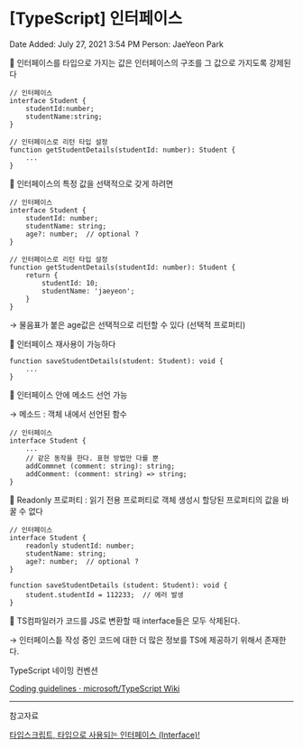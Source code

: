 # [TypeScript] 인터페이스

Date Added: July 27, 2021 3:54 PM
Person: JaeYeon Park

📌 인터페이스를 타입으로 가지는 값은 인터페이스의 구조를 그 값으로 가지도록 강제된다

```tsx
// 인터페이스
interface Student {
	studentId:number;
	studentName:string;
}

// 인터페이스로 리턴 타입 설정
function getStudentDetails(studentId: number): Student {
	...
}
```

📌 인터페이스의 특정 값을 선택적으로 갖게 하려면

```tsx
// 인터페이스
interface Student {
	studentId: number;
	studentName: string;
	age?: number;  // optional ?
}

// 인터페이스로 리턴 타입 설정
function getStudentDetails(studentId: number): Student {
	return {
		studentId: 10;
		studentName: 'jaeyeon';
	}
}
```

→ 물음표가 붙은 age값은 선택적으로 리턴할 수 있다 (선택적 프로퍼티)

📌 인터페이스 재사용이 가능하다

```tsx
function saveStudentDetails(student: Student): void {
	...
}
```

📌 인터페이스 안에 메소드 선언 가능

→ 메소드 : 객체 내에서 선언된 함수

```tsx
// 인터페이스
interface Student {
	...
	// 같은 동작을 한다. 표현 방법만 다를 뿐
	addCommnet (comment: string): string;
	addComment: (comment: string) => string;
}
```

📌 Readonly 프로퍼티 : 읽기 전용 프로퍼티로 객체 생성시 할당된 프로퍼티의 값을 바꿀 수 없다

```tsx
// 인터페이스
interface Student {
	readonly studentId: number;
	studentName: string;
	age?: number;  // optional ?
}

function saveStudentDetails (student: Student): void {
	student.studentId = 112233;  // 에러 발생
}
```

📌 TS컴파일러가 코드를 JS로 변환할 때 interface들은 모두 삭제된다.

→ 인터페이스틑 작성 중인 코드에 대한 더 많은 정보를 TS에 제공하기 위해서 존재한다.

TypeScript 네이밍 컨벤션

[Coding guidelines · microsoft/TypeScript Wiki](https://github.com/microsoft/TypeScript/wiki/Coding-guidelines)

---

참고자료

[타입스크립트, 타입으로 사용되는 인터페이스 (Interface)!](https://www.youtube.com/watch?v=jlzvXcDGZUU&list=PLJf6aFJoJtbUXW6T4lPUk7C66yEneX7MN&index=5)
